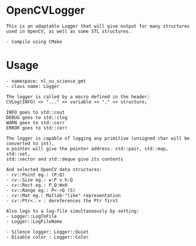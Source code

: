 OpenCVLogger
============

	This is an adaptable Logger that will give output for many structures used in OpenCV, as well as some STL structures.

	- Compile using CMake

Usage
=====

	- namespace: nl_uu_science_gmt
 	- class name: Logger

	The logger is called by a macro defined in the header:
	CVLog(INFO) << "..." << variable << "," << structure;

	INFO goes to std::cout
	DEBUG goes to std::clog
	WARN goes to std::cerr
	ERROR goes to std::cerr

	The logger is capable of logging any primitive (unsigned char will be converted to int),
	a pointer will give the pointer address. std::pair, std::map, std::set,
	std::vector and std::deque give its contents

	And selected OpenCV data structures:
	- cv::Point eg.: (P;Q)
	- cv::Size eg.: w:P x h:Q
	- cv::Rect eg.: P,Q:WxH
	- cv::Range eg.: P<->Q (S)
	- cv::Mat eg.: Matlab-"like" representation
	- cv::Ptr<..> : dereferences the Ptr first

	Also logs to a log-file simultaneously by setting:
	- Logger::LogToFile
	- Logger::LogFileName

	- Silence logger: Logger::Quiet
	- Disable color : Logger::Color

